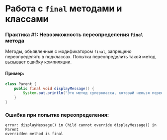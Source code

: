 # Работа с `final` методами и классами

### Практика #1: Невозможность переопределения `final` метода
Методы, объявленные с модификатором `final`, запрещено переопределять в подклассах. Попытка переопределить такой метод вызывает ошибку компиляции.

#### Пример:
```java
class Parent {
    public final void displayMessage() {
        System.out.println("Это метод суперкласса, который нельзя переопределить.");
    }
}
```
### Ошибка при попытке переопределения:
```plaintext
error: displayMessage() in Child cannot override displayMessage() in Parent
overridden method is final
```